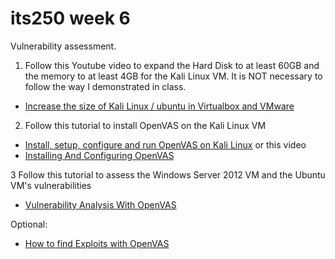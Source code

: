 # its250 week 6
Vulnerability assessment.

1. Follow this Youtube video to expand the Hard Disk to at least 60GB and the memory to at least 4GB for the Kali Linux VM. It is NOT necessary to follow the way I demonstrated in class. 
* [Increase the size of Kali Linux / ubuntu in Virtualbox and VMware](https://youtu.be/MQnqvUvMTA8)

2. Follow this tutorial to install OpenVAS on the Kali Linux VM
* [Install, setup, configure and run OpenVAS on Kali Linux](https://www.blackmoreops.com/2018/10/02/install-setup-configure-and-run-openvas-on-kali-linux/)
or this video
* [Installing And Configuring OpenVAS](https://youtu.be/fEANg6gyV5A)

3 Follow this tutorial to assess the Windows Server 2012 VM and the Ubuntu VM's vulnerabilities
* [Vulnerability Analysis With OpenVAS](https://youtu.be/koMo_fSQGlk)

Optional:
* [How to find Exploits with OpenVAS](https://youtu.be/jOT82jGWyL8)

